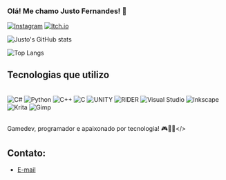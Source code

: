 

### Olá! Me chamo Justo Fernandes! 👋

[![Instagram](https://img.shields.io/badge/Instagram-E4405F?style=for-the-badge&logo=instagram&logoColor=white)](https://www.instagram.com/j.frnnds/)
[![Itch.io](https://img.shields.io/badge/Itch.io-FA5C5C?style=for-the-badge&logo=itchdotio&logoColor=white)](https://otsuji.itch.io/)

![Justo's GitHub stats](https://github-readme-stats.vercel.app/api?username=justofernandes&show_icons=true&theme=tokyonight)

![Top Langs](https://github-readme-stats.vercel.app/api/top-langs/?username=justofernandes&layout=compact)

## Tecnologias que utilizo

<div style="display: inline_block"><br/>
  <img align="center" alt="C#" src="https://img.shields.io/badge/C%23-239120?style=for-the-badge&logo=c-sharp&logoColor=white" />
  <img align="center" alt="Python" src="[https://img.shields.io/badge/C%23-239120?style=for-the-badge&logo=c-sharp&logoColor=white](https://img.shields.io/badge/Python-14354C?style=for-the-badge&logo=python&logoColor=white)" />
  <img align="center" alt="C++" src="[[https://img.shields.io/badge/C%23-239120?style=for-the-badge&logo=c-sharp&logoColor=white](https://img.shields.io/badge/C-00599C?style=for-the-badge&logo=c&logoColor=white)](https://img.shields.io/badge/C%2B%2B-00599C?style=for-the-badge&logo=c%2B%2B&logoColor=white)" />
  <img align="center" alt="C" src="	https://img.shields.io/badge/C-00599C?style=for-the-badge&logo=c&logoColor=white" />
  <img align="center" alt="UNITY" src="[https://img.shields.io/badge/C-00599C?style=for-the-badge&logo=c&logoColor=white](https://img.shields.io/badge/Unity-100000?style=for-the-badge&logo=unity&logoColor=white)" />
  <img align="center" alt="RIDER" src="https://img.shields.io/badge/Rider-000000?style=for-the-badge&logo=Rider&logoColor=white" />
  <img align="center" alt="Visual Studio" src="https://img.shields.io/badge/Visual_Studio-5C2D91?style=for-the-badge&logo=visual%20studio&logoColor=white" />
  <img align="center" alt="Inkscape" src="https://img.shields.io/badge/Inkscape-000000?style=for-the-badge&logo=Inkscape&logoColor=white" />
  <img align="center" alt="Krita" src="https://img.shields.io/badge/Krita-203759?style=for-the-badge&logo=krita&logoColor=EEF37B" />
  <img align="center" alt="Gimp" src="https://img.shields.io/badge/gimp-5C5543?style=for-the-badge&logo=gimp&logoColor=white" />
</div><br/>

Gamedev, programador e apaixonado por tecnologia! 🎮👨‍💻</>

## Contato:
- [E-mail](Fernandes.Justo@hotmail.com)<br/>
